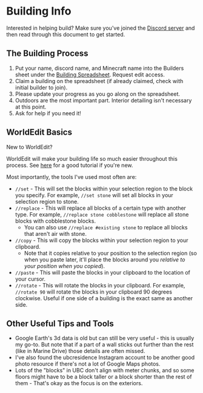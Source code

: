 # Building Info

Interested in helping build? Make sure you've joined the [Discord server](https://discord.gg/FqbDJNPgDu) and then read through this document to get started.

## The Building Process
1. Put your name, discord name, and Minecraft name into the Builders sheet under the [Building Spreadsheet](https://docs.google.com/spreadsheets/d/16vR1eYbdkNVdfTgkR4nw5c2QBYRDDq_WJ4L-AfOAfrM/edit?usp=sharing). Request edit access.
2. Claim a building on the spreadsheet (if already claimed, check with initial builder to join).
3. Please update your progress as you go along on the spreadsheet.
4. Outdoors are the most important part. Interior detailing isn't necessary at this point.
5. Ask for help if you need it!

## WorldEdit Basics
New to WorldEdit?

WorldEdit will make your building life so much easier throughout this process. See [here](https://www.youtube.com/watch?v=SOOvommDpUA) for a good tutorial if you're new. 

Most importantly, the tools I've used most often are:
- `//set` - This will set the blocks within your selection region to the block you specify. For example, `//set stone` will set all blocks in your selection region to stone.
- `//replace` - This will replace all blocks of a certain type with another type. For example, `//replace stone cobblestone` will replace all stone blocks with cobblestone blocks.
  - You can also use `//replace #existing stone` to replace all blocks that aren't air with stone.
- `//copy` - This will copy the blocks within your selection region to your clipboard.
  - Note that it copies relative to your position to the selection region (so when you paste later, it'll place the blocks around you _relative to your position when you copied_).
- `//paste` - This will paste the blocks in your clipboard to the location of your cursor.
- `//rotate` - This will rotate the blocks in your clipboard. For example, `//rotate 90` will rotate the blocks in your clipboard 90 degrees clockwise. Useful if one side of a building is the exact same as another side. 

## Other Useful Tips and Tools
- Google Earth's 3d data is old but can still be very useful - this is usually my go-to. But note that if a part of a wall sticks out further than the rest (like in Marine Drive) those details are often missed.
- I've also found the ubcresidence Instagram account to be another good photo resource if there's not a lot of Google Maps photos.
- Lots of the "blocks" in UBC don't align with meter chunks, and so some floors might have to be a block taller or a block shorter than the rest of them - That's okay as the focus is on the exteriors.
